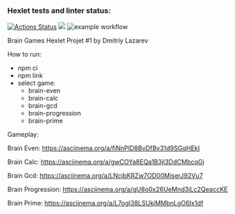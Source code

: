 ### Hexlet tests and linter status:
[![Actions Status](https://github.com/DmitriyLazarev/frontend-project-lvl1/workflows/hexlet-check/badge.svg)](https://github.com/DmitriyLazarev/frontend-project-lvl1/actions)
<a href="https://codeclimate.com/github/codeclimate/codeclimate/maintainability"><img src="https://api.codeclimate.com/v1/badges/a99a88d28ad37a79dbf6/maintainability" /></a>
![example workflow](https://github.com/DmitriyLazarev/frontend-project-lvl1/actions/workflows/analyse.yml/badge.svg)

Brain Games Hexlet Projet #1 by Dmitriy Lazarev

How to run:
- npm ci
- npm link
- select game:
  - brain-even
  - brain-calc
  - brain-gcd
  - brain-progression
  - brain-prime

Gameplay:

Brain Even: https://asciinema.org/a/fiNnPID8BvDfBv31d9SGqHEkI

Brain Calc: https://asciinema.org/a/gwCOYa8EQa1B3jl3DdCMbcqGj

Brain Gcd: https://asciinema.org/a/LNcjbKRZw7OD00MiserJ92Vu7

Brain Progression: https://asciinema.org/a/gU8o0x26UeMnd3jLc2QeaccKE

Brain Prime: https://asciinema.org/a/L7ogI38LSUkjMMbnLgO6Ix1df
